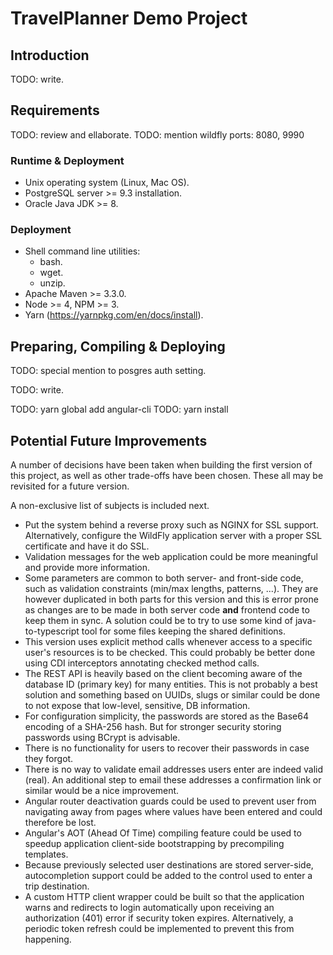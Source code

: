 # TravelPlanner Demo Project

## Introduction

TODO: write.

## Requirements

TODO: review and ellaborate.
TODO: mention wildfly ports: 8080, 9990

### Runtime & Deployment

- Unix operating system (Linux, Mac OS).
- PostgreSQL server >= 9.3 installation.
- Oracle Java JDK >= 8.

### Deployment

- Shell command line utilities:
  - bash.
  - wget.
  - unzip.
- Apache Maven >= 3.3.0.
- Node >= 4, NPM >= 3.
- Yarn (https://yarnpkg.com/en/docs/install).

## Preparing, Compiling & Deploying

TODO: special mention to posgres auth setting.

TODO: write.

TODO: yarn global add angular-cli
TODO: yarn install

## Potential Future Improvements

A number of decisions have been taken when building the first version of this project, as well as other trade-offs have been chosen. These all may be revisited for a future version.

A non-exclusive list of subjects is included next.

- Put the system behind a reverse proxy such as NGINX for SSL support. Alternatively, configure the WildFly application server with a proper SSL certificate and have it do SSL.
- Validation messages for the web application could be more meaningful and provide more information.
- Some parameters are common to both server- and front-side code, such as validation constraints (min/max lengths, patterns, ...). They are however duplicated in both parts for this version and this is error prone as changes are to be made in both server code **and** frontend code to keep them in sync. A solution could be to try to use some kind of java-to-typescript tool for some files keeping the shared definitions.
- This version uses explicit method calls whenever access to a specific user's resources is to be checked. This could probably be better done using CDI interceptors annotating checked method calls.
- The REST API is heavily based on the client becoming aware of the database ID (primary key) for many entities. This is not probably a best solution and something based on UUIDs, slugs or similar could be done to not expose that low-level, sensitive, DB information.
- For configuration simplicity, the passwords are stored as the Base64 encoding of a SHA-256 hash. But for stronger security storing passwords using BCrypt is advisable. 
- There is no functionality for users to recover their passwords in case they forgot.
- There is no way to validate email addresses users enter are indeed valid (real). An additional step to email these addresses a confirmation link or similar would be a nice improvement.
- Angular router deactivation guards could be used to prevent user from navigating away from pages where values have been entered and could therefore be lost.
- Angular's AOT (Ahead Of Time) compiling feature could be used to speedup application client-side bootstrapping by precompiling templates.
- Because previously selected user destinations are stored server-side, autocompletion support could be added to the control used to enter a trip destination.
- A custom HTTP client wrapper could be built so that the application warns and redirects to login automatically upon receiving an authorization (401) error if security token expires. Alternatively, a periodic token refresh could be implemented to prevent this from happening.
